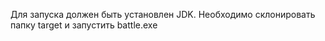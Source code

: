 Для запуска должен быть установлен JDK. Необходимо склонировать папку target и запустить battle.exe 
